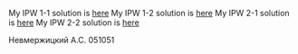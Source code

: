 My IPW 1-1 solution is [here](https://www.github.com/NiewmieRaven/ipw1-1)
My IPW 1-2 solution is [here](https://www.github.com/NiewmieRaven/IPW-1-2)
My IPW 2-1 solution is [here](https://www.github.com/NiewmieRaven/IPW-2-1)
My IPW 2-2 solution is [here](https://www.github.com/NiewmieRaven/IPW-2-2)

Невмержицкий А.С. 051051
